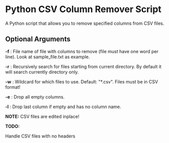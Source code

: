 # Python CSV Column Remover Script
A Python script that allows you to remove specified columns from CSV files.


## Optional Arguments

**-f** : File name of file with columns to remove (file must have one word per line). Look at sample_file.txt as example.

**-r** : Recursively search for files starting from current directory. By default it will search currently directory only.

**-w** : Wildcard for which files to use. Default: "\*.csv". Files must be in CSV format!

**-e** : Drop all empty columns.

**-l** : Drop last column if empty and has no column name.

**NOTE:** CSV files are edited inplace!


**TODO:**

Handle CSV files with no headers
